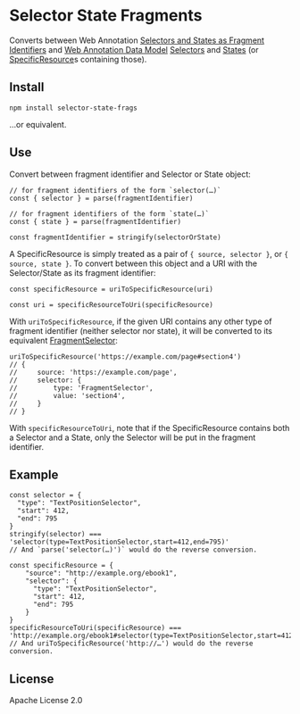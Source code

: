 # Selector State Fragments

Converts between Web Annotation
[Selectors and States as Fragment Identifiers][]
and [Web Annotation Data Model][] [Selectors][] and [States][] (or [SpecificResource][]s containing those).

[Selectors and States as Fragment Identifiers]: https://www.w3.org/TR/2017/NOTE-selectors-states-20170223/#frags
[Web Annotation Data Model]: https://www.w3.org/TR/2017/REC-annotation-model-20170223/
[Selectors]: https://www.w3.org/TR/2017/REC-annotation-model-20170223/#selectors
[States]: https://www.w3.org/TR/2017/REC-annotation-model-20170223/#states
[SpecificResource]: https://www.w3.org/TR/2017/REC-annotation-model-20170223/#specific-resources


## Install

    npm install selector-state-frags

…or equivalent.


## Use

Convert between fragment identifier and Selector or State object:

    // for fragment identifiers of the form `selector(…)`
    const { selector } = parse(fragmentIdentifier)

    // for fragment identifiers of the form `state(…)`
    const { state } = parse(fragmentIdentifier)

    const fragmentIdentifier = stringify(selectorOrState)

A SpecificResource is simply treated as a pair of `{ source, selector }`, or `{ source, state }`. To convert between this object and a URI with the Selector/State as its fragment identifier:

    const specificResource = uriToSpecificResource(uri)

    const uri = specificResourceToUri(specificResource)

With `uriToSpecificResource`, if the given URI contains any other type of fragment identifier (neither selector nor state), it will be converted to its equivalent [FragmentSelector](https://www.w3.org/TR/2017/REC-annotation-model-20170223/#fragment-selector):

    uriToSpecificResource('https://example.com/page#section4')
    // {
    //     source: 'https://example.com/page',
    //     selector: {
    //         type: 'FragmentSelector',
    //         value: 'section4',
    //     }
    // }

With `specificResourceToUri`, note that if the SpecificResource contains both a Selector and a State, only the Selector will be put in the fragment identifier.


## Example

    const selector = {
      "type": "TextPositionSelector",
      "start": 412,
      "end": 795
    }
    stringify(selector) === 'selector(type=TextPositionSelector,start=412,end=795)'
    // And `parse('selector(…)')` would do the reverse conversion.

    const specificResource = {
        "source": "http://example.org/ebook1",
        "selector": {
          "type": "TextPositionSelector",
          "start": 412,
          "end": 795
        }
    }
    specificResourceToUri(specificResource) === 'http://example.org/ebook1#selector(type=TextPositionSelector,start=412,end=795)'
    // And uriToSpecificResource('http://…') would do the reverse conversion.


## License

Apache License 2.0
